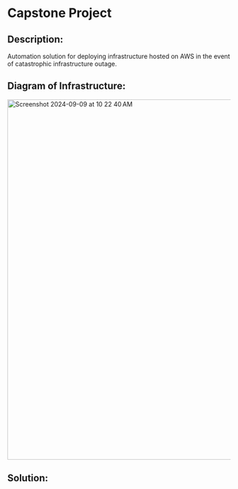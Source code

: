 # Capstone Project 
## Description:
Automation solution for deploying infrastructure hosted on AWS in the event of catastrophic infrastructure outage.  

## Diagram of Infrastructure:

<img width="812" alt="Screenshot 2024-09-09 at 10 22 40 AM" src="https://github.com/user-attachments/assets/b4d39d8e-116c-4a5d-af41-d1d38cb08d88">

## Solution:
